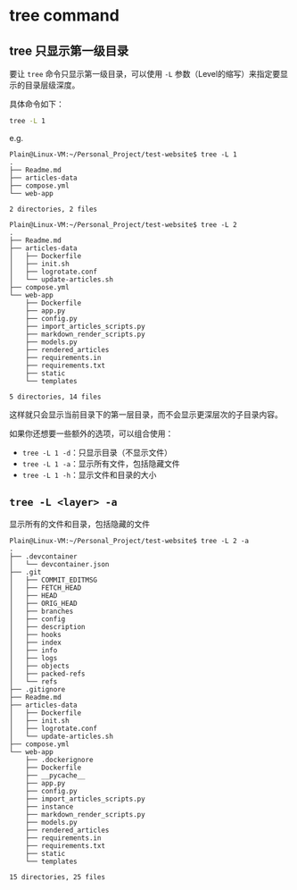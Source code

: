 # tree command



## tree 只显示第一级目录

要让 `tree` 命令只显示第一级目录，可以使用 `-L` 参数（Level的缩写）来指定要显示的目录层级深度。

具体命令如下：
```bash
tree -L 1
```

e.g.
```
Plain@Linux-VM:~/Personal_Project/test-website$ tree -L 1
.
├── Readme.md
├── articles-data
├── compose.yml
└── web-app

2 directories, 2 files
```

```
Plain@Linux-VM:~/Personal_Project/test-website$ tree -L 2
.
├── Readme.md
├── articles-data
│   ├── Dockerfile
│   ├── init.sh
│   ├── logrotate.conf
│   └── update-articles.sh
├── compose.yml
└── web-app
    ├── Dockerfile
    ├── app.py
    ├── config.py
    ├── import_articles_scripts.py
    ├── markdown_render_scripts.py
    ├── models.py
    ├── rendered_articles
    ├── requirements.in
    ├── requirements.txt
    ├── static
    └── templates

5 directories, 14 files
```



这样就只会显示当前目录下的第一层目录，而不会显示更深层次的子目录内容。

如果你还想要一些额外的选项，可以组合使用：
- `tree -L 1 -d`：只显示目录（不显示文件）
- `tree -L 1 -a`：显示所有文件，包括隐藏文件
- `tree -L 1 -h`：显示文件和目录的大小

## `tree -L <layer> -a`

显示所有的文件和目录，包括隐藏的文件

```
Plain@Linux-VM:~/Personal_Project/test-website$ tree -L 2 -a
.
├── .devcontainer
│   └── devcontainer.json
├── .git
│   ├── COMMIT_EDITMSG
│   ├── FETCH_HEAD
│   ├── HEAD
│   ├── ORIG_HEAD
│   ├── branches
│   ├── config
│   ├── description
│   ├── hooks
│   ├── index
│   ├── info
│   ├── logs
│   ├── objects
│   ├── packed-refs
│   └── refs
├── .gitignore
├── Readme.md
├── articles-data
│   ├── Dockerfile
│   ├── init.sh
│   ├── logrotate.conf
│   └── update-articles.sh
├── compose.yml
└── web-app
    ├── .dockerignore
    ├── Dockerfile
    ├── __pycache__
    ├── app.py
    ├── config.py
    ├── import_articles_scripts.py
    ├── instance
    ├── markdown_render_scripts.py
    ├── models.py
    ├── rendered_articles
    ├── requirements.in
    ├── requirements.txt
    ├── static
    └── templates

15 directories, 25 files
```




